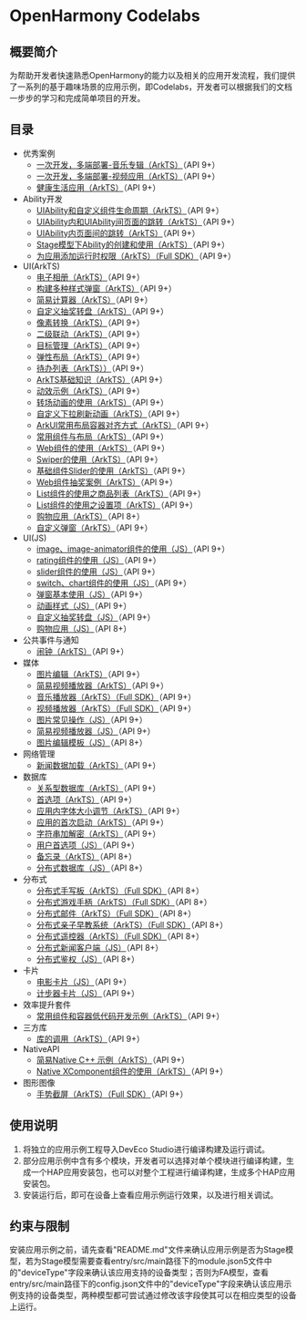 # OpenHarmony Codelabs

## 概要简介

为帮助开发者快速熟悉OpenHarmony的能力以及相关的应用开发流程，我们提供了一系列的基于趣味场景的应用示例，即Codelabs，开发者可以根据我们的文档一步步的学习和完成简单项目的开发。

## 目录

- 优秀案例
  - [一次开发，多端部署-音乐专辑（ArkTS）](https://gitee.com/openharmony/codelabs/tree/master/ExcellentCase/MultiDeviceMusic)（API 9+）
  - [一次开发，多端部署-视频应用（ArkTS）](https://gitee.com/openharmony/codelabs/tree/master/ExcellentCase/Multi_device_V2)（API 9+）
  - [健康生活应用（ArkTS）](https://gitee.com/openharmony/codelabs/tree/master/ExcellentCase/Healthy_life)（API 9+）
- Ability开发
  - [UIAbility和自定义组件生命周期（ArkTS）](https://gitee.com/openharmony/codelabs/tree/master/Ability/UIAbilityLifeCycle)（API 9+）
  - [UIAbility内和UIAbility间页面的跳转（ArkTS）](https://gitee.com/openharmony/codelabs/tree/master/Ability/StageAbility)（API 9+）
  - [UIAbility内页面间的跳转（ArkTS）](https://gitee.com/openharmony/codelabs/tree/master/Ability/PagesRouter)（API 9+）
  - [Stage模型下Ability的创建和使用（ArkTS）](https://gitee.com/openharmony/codelabs/tree/master/Ability/StageAbilityDemo)（API 9+）
  - [为应用添加运行时权限（ArkTS）（Full SDK）](https://gitee.com/openharmony/codelabs/tree/master/Ability/AccessPermission)（API 9+）
- UI(ArkTS)
  - [电子相册（ArkTS）](https://gitee.com/openharmony/codelabs/tree/master/ETSUI/ElectronicAlbum)（API 9+）
  - [构建多种样式弹窗（ArkTS）](https://gitee.com/openharmony/codelabs/tree/master/ETSUI/MultipleDialog)（API 9+）
  - [简易计算器（ArkTS）](https://gitee.com/openharmony/codelabs/tree/master/ETSUI/SimpleCalculator)（API 9+）
  - [自定义抽奖转盘（ArkTS）](https://gitee.com/openharmony/codelabs/tree/master/ETSUI/CanvasComponent)（API 9+）
  - [像素转换（ArkTS）](https://gitee.com/openharmony/codelabs/tree/master/ETSUI/PixelConversion)（API 9+）
  - [二级联动（ArkTS）](https://gitee.com/openharmony/codelabs/tree/master/ETSUI/SecondLevelLinkage)（API 9+）
  - [目标管理（ArkTS）](https://gitee.com/openharmony/codelabs/tree/master/ETSUI/TargetManagement)（API 9+）
  - [弹性布局（ArkTS）](https://gitee.com/openharmony/codelabs/tree/master/ETSUI/FlexLayout)（API 9+）
  - [待办列表（ArkTS））](https://gitee.com/openharmony/codelabs/tree/master/ETSUI/ToDoListArkTS)（API 9+）
  - [ArkTS基础知识（ArkTS）](https://gitee.com/openharmony/codelabs/tree/master/ETSUI/RankingDemo)（API 9+）
  - [动效示例（ArkTS）](https://gitee.com/openharmony/codelabs/tree/master/ETSUI/Animation)（API 9+）
  - [转场动画的使用（ArkTS）](https://gitee.com/openharmony/codelabs/tree/master/ETSUI/TransitionAnimation)（API 9+）
  - [自定义下拉刷新动画（ArkTS）](https://gitee.com/openharmony/codelabs/tree/master/ETSUI/AnimateRefresh)（API 9+）
  - [ArkUI常用布局容器对齐方式（ArkTS）](https://gitee.com/openharmony/codelabs/tree/master/ETSUI/OHLayoutAlign)（API 9+）
  - [常用组件与布局（ArkTS）](https://gitee.com/openharmony/codelabs/tree/master/ETSUI/ArkTSComponents)（API 9+）
  - [Web组件的使用（ArkTS）](https://gitee.com/openharmony/codelabs/tree/master/ETSUI/WebCookie)（API 9+）
  - [Swiper的使用（ArkTS）](https://gitee.com/openharmony/codelabs/tree/master/ETSUI/SwiperArkTS)（API 9+）
  - [基础组件Slider的使用（ArkTS）](https://gitee.com/openharmony/codelabs/tree/master/ETSUI/SliderExample)（API 9+）
  - [Web组件抽奖案例（ArkTS）](https://gitee.com/openharmony/codelabs/tree/master/ETSUI/WebComponent)（API 9+）
  - [List组件的使用之商品列表（ArkTS）](https://gitee.com/openharmony/codelabs/tree/master/ETSUI/List)（API 9+）
  - [List组件的使用之设置项（ArkTS）](https://gitee.com/openharmony/codelabs/tree/master/ETSUI/List_HDC)（API 9+）
  - [购物应用（ArkTS）](https://gitee.com/openharmony/codelabs/tree/master/ETSUI/ShoppingEts)（API 8+）
  - [自定义弹窗（ArkTS）](https://gitee.com/openharmony/codelabs/tree/master/ETSUI/CustomDialog)（API 9+）
- UI(JS)
  - [image、image-animator组件的使用（JS）](https://gitee.com/openharmony/codelabs/tree/master/JSUI/ClickableJs)（API 9+）
  - [rating组件的使用（JS）](https://gitee.com/openharmony/codelabs/tree/master/JSUI/RatingApplication)（API 9+）
  - [slider组件的使用（JS）](https://gitee.com/openharmony/codelabs/tree/master/JSUI/SliderApplication)（API 9+）
  - [switch、chart组件的使用（JS）](https://gitee.com/openharmony/codelabs/tree/master/JSUI/SwitchChart)（API 9+）
  - [弹窗基本使用（JS）](https://gitee.com/openharmony/codelabs/tree/master/JSUI/DialogDemo)（API 9+）
  - [动画样式（JS）](https://gitee.com/openharmony/codelabs/tree/master/JSUI/AnimationDemo)（API 9+）
  - [自定义抽奖转盘（JS）](https://gitee.com/openharmony/codelabs/tree/master/JSUI/JSCanvasComponent)（API 9+）
  - [购物应用（JS）](https://gitee.com/openharmony/codelabs/tree/master/JSUI/ShoppingOpenHarmony)（API 8+）
- 公共事件与通知
  - [闹钟（ArkTS）](https://gitee.com/openharmony/codelabs/tree/master/CommonEventAndNotification/AlarmClock)（API 9+）
- 媒体
  - [图片编辑（ArkTS）](https://gitee.com/openharmony/codelabs/tree/master/Media/ImageEdit)（API 9+）
  - [简易视频播放器（ArkTS）](https://gitee.com/openharmony/codelabs/tree/master/Media/SimpleVideo)（API 9+）
  - [音乐播放器（ArkTS）（Full SDK）](https://gitee.com/openharmony/codelabs/tree/master/Media/AudioPlayer)（API 9+）
  - [视频播放器（ArkTS）（Full SDK）](https://gitee.com/openharmony/codelabs/tree/master/Media/VideoPlayerStage)（API 9+）
  - [图片常见操作（JS）](https://gitee.com/openharmony/codelabs/tree/master/Media/ImageOperation)（API 9+）
  - [简易视频播放器（JS）](https://gitee.com/openharmony/codelabs/tree/master/Media/VideoOpenHarmony)（API 9+）
  - [图片编辑模板（JS）](https://gitee.com/openharmony/codelabs/tree/master/Media/ImageEditorTemplate)（API 8+）
- 网络管理
  - [新闻数据加载（ArkTS）](https://gitee.com/openharmony/codelabs/tree/master/NetworkManagement/NewsDataArkTS)（API 9+）
- 数据库
  - [关系型数据库（ArkTS）](https://gitee.com/openharmony/codelabs/tree/master/Data/Rdb)（API 9+）
  - [首选项（ArkTS）](https://gitee.com/openharmony/codelabs/tree/master/Data/Preferences)（API 9+）
  - [应用内字体大小调节（ArkTS）](https://gitee.com/openharmony/codelabs/tree/master/Data/SetAppFontSize)（API 9+）
  - [应用的首次启动（ArkTS）](https://gitee.com/openharmony/codelabs/tree/master/Data/FirstStartDemo)（API 9+）
  - [字符串加解密（ArkTS）](https://gitee.com/openharmony/codelabs/tree/master/Data/StringCipherArkTS)（API 9+）
  - [用户首选项（JS）](https://gitee.com/openharmony/codelabs/tree/master/Data/PreferenceJS)（API 9+）
  - [备忘录（ArkTS）](https://gitee.com/openharmony/codelabs/tree/master/Data/NotePad_OH_ETS)（API 8+）
  - [分布式数据库（JS）](https://gitee.com/openharmony/codelabs/tree/master/Data/JsDistributedData)（API 8+）
- 分布式
  - [分布式手写板（ArkTS）（Full SDK）](https://gitee.com/openharmony/codelabs/tree/master/Distributed/DistributeDatabaseDrawEts)（API 8+）
  - [分布式游戏手柄（ArkTS）（Full SDK）](https://gitee.com/openharmony/codelabs/tree/master/Distributed/HandleGameApplication)（API 8+）
  - [分布式邮件（ArkTS）（Full SDK）](https://gitee.com/openharmony/codelabs/tree/master/Distributed/OHMailETS)（API 8+）
  - [分布式亲子早教系统（ArkTS）（Full SDK）](https://gitee.com/openharmony/codelabs/tree/master/Distributed/OpenHarmonyPictureGame)（API 8+）
  - [分布式遥控器（ArkTS）（Full SDK）](https://gitee.com/openharmony/codelabs/tree/master/Distributed/RemoteControllerETS)（API 8+）
  - [分布式新闻客户端（JS）](https://gitee.com/openharmony/codelabs/tree/master/Distributed/NewsDemo)（API 8+）
  - [分布式鉴权（JS）](https://gitee.com/openharmony/codelabs/tree/master/Distributed/GameAuthOpenH)（API 8+）
- 卡片
  - [电影卡片（JS）](https://gitee.com/openharmony/codelabs/tree/master/Card/MovieCard)（API 9+）
  - [计步器卡片（JS）](https://gitee.com/openharmony/codelabs/tree/master/Card/StepsCardJS)（API 9+）
- 效率提升套件
  - [常用组件和容器低代码开发示例（ArkTS）](https://gitee.com/openharmony/codelabs/tree/master/EfficiencyEnhancementKit/SuperVisualSample)（API 9+）
- 三方库
  - [库的调用（ArkTS）](https://gitee.com/openharmony/codelabs/tree/master/ThirdPartyComponents/ThirdPartyLibrary)（API 9+）
- NativeAPI
  - [简易Native C++ 示例（ArkTS）](https://gitee.com/openharmony/codelabs/tree/master/NativeAPI/NativeTemplateDemo)（API 9+）
  - [Native XComponent组件的使用（ArkTS）](https://gitee.com/openharmony/codelabs/tree/master/NativeAPI/XComponent)（API 9+）
- 图形图像
  - [手势截屏（ArkTS）（Full SDK）](https://gitee.com/openharmony/codelabs/tree/master/GraphicImage/GestureScreenshot)（API 9+）

## 使用说明

1.  将独立的应用示例工程导入DevEco Studio进行编译构建及运行调试。
2.  部分应用示例中含有多个模块，开发者可以选择对单个模块进行编译构建，生成一个HAP应用安装包，也可以对整个工程进行编译构建，生成多个HAP应用安装包。
3.  安装运行后，即可在设备上查看应用示例运行效果，以及进行相关调试。

## 约束与限制

安装应用示例之前，请先查看"README.md"文件来确认应用示例是否为Stage模型，若为Stage模型需要查看entry/src/main路径下的module.json5文件中的"deviceType"字段来确认该应用支持的设备类型；否则为FA模型，查看entry/src/main路径下的config.json文件中的"deviceType"字段来确认该应用示例支持的设备类型，两种模型都可尝试通过修改该字段使其可以在相应类型的设备上运行。